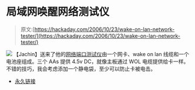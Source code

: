 # 局域网唤醒网络测试仪

> 原文:[https://hackaday.com/2006/10/23/wake-on-lan-network-tester/](https://hackaday.com/2006/10/23/wake-on-lan-network-tester/)

![](../Images/db6a970f0c1e3708fb7b778fed584230.png)
【Jachin】送来了他的[网络端口测试仪](http://central.k12.or.us/Departments/TechnologyDepartment/TechNews/tabid/97/EntryID/12/Default.aspx)由一个网卡、wake on lan 线缆和一个电池座组成。三个 AAs 提供 4.5v DC，就像主板通过 WOL 电缆提供给卡一样。不错的技巧，我会考虑添加一个静电袋，至少可以防止卡被电击。

*   [永久链接](http://central.k12.or.us/Departments/TechnologyDepartment/TechNews/tabid/97/EntryID/12/Default.aspx)